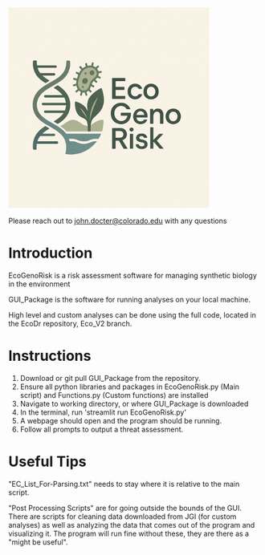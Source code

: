 <img src="logo2.png" alt="Eco" width="400"/>

Please reach out to john.docter@colorado.edu with any questions 

Introduction
============
EcoGenoRisk is a risk assessment software for managing synthetic biology in the environment

GUI_Package is the software for running analyses on your local machine. 

High level and custom analyses can be done using the full code, located in the EcoDr repository, Eco_V2 branch. 

Instructions
============
1. Download or git pull GUI_Package from the repository. 
2. Ensure all python libraries and packages in EcoGenoRisk.py (Main script) and Functions.py (Custom functions) are installed
3. Navigate to working directory, or where GUI_Package is downloaded
4. In the terminal, run 'streamlit run EcoGenoRisk.py'
5. A webpage should open and the program should be running. 
6. Follow all prompts to output a threat assessment. 

Useful Tips
===========
"EC_List_For-Parsing.txt" needs to stay where it is relative to the main script. 

"Post Processing Scripts" are for going outside the bounds of the GUI. There are scripts for cleaning data downloaded from JGI (for custom analyses) as well as analyzing the data that comes out of the program and visualizing it. The program will run fine without these, they are there as a "might be useful". 
